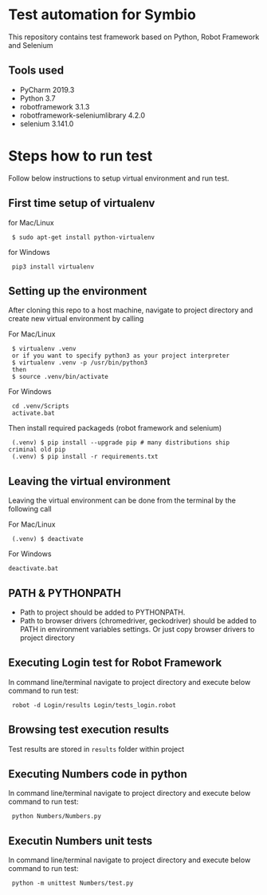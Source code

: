 # Test automation for Symbio

This repository contains test framework based on Python, Robot Framework and Selenium

## Tools used

- PyCharm 2019.3
- Python 3.7
- robotframework	3.1.3
- robotframework-seleniumlibrary	4.2.0
- selenium	3.141.0

# Steps how to run test
Follow below instructions to setup virtual environment and run test.

## First time setup of virtualenv

for Mac/Linux
~~~~
 $ sudo apt-get install python-virtualenv
~~~~
for Windows
~~~~
 pip3 install virtualenv
~~~~

## Setting up the environment

After cloning this repo to a host machine, navigate to project directory and create new virtual environment by calling

For Mac/Linux
~~~~
 $ virtualenv .venv
 or if you want to specify python3 as your project interpreter
 $ virtualenv .venv -p /usr/bin/python3
 then 
 $ source .venv/bin/activate
~~~~

For Windows
~~~~
 cd .venv/Scripts
 activate.bat
 ~~~~

Then install required packageds (robot framework and selenium)

~~~~
 (.venv) $ pip install --upgrade pip # many distributions ship criminal old pip
 (.venv) $ pip install -r requirements.txt
~~~~

## Leaving the virtual environment

Leaving the virtual environment can be done from the terminal by the following call

For Mac/Linux
~~~~
 (.venv) $ deactivate
~~~~

For Windows
~~~~
deactivate.bat
~~~~

## PATH & PYTHONPATH

- Path to project should be added to PYTHONPATH.
- Path to browser drivers (chromedriver, geckodriver) should be added to PATH in environment variables settings. Or just copy browser drivers to project directory

## Executing Login test for Robot Framework 

In command line/terminal navigate to project directory and execute below command to run test:
~~~~
 robot -d Login/results Login/tests_login.robot 
~~~~

## Browsing test execution results

Test results are stored in `results` folder within project

## Executing Numbers code in python

In command line/terminal navigate to project directory and execute below command to run test:
~~~~
 python Numbers/Numbers.py
~~~~

## Executin Numbers unit tests

In command line/terminal navigate to project directory and execute below command to run test:
~~~~
 python -m unittest Numbers/test.py
~~~~
